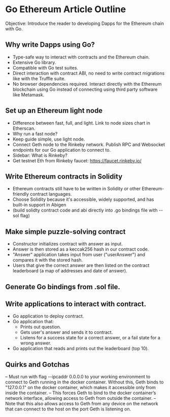 # Go Ethereum Article Outline

Objective: Introduce the reader to developing Dapps for the Ethereum chain with Go.

## Why write Dapps using Go?

- Type-safe way to interact with contracts and the Ethereum chain.
- Extensive Go library.
- Compatible with Go test suites.
- Direct interaction with contract ABI, no need to write contract migrations like with the Truffle suite.
- No browser dependencies required. Interact directly with the Ethereum blockchain using Go instead of connecting using third party software like Metamask.

## Set up an Ethereum light node

- Difference between fast, full, and light. Link to node sizes chart in Etherscan.
- Why run a fast node?
- Keep guide simple, use light node.
- Connect Geth node to the Rinkeby network. Publish RPC and Websocket endpoints for our Go application to connect to.
- Sidebar: What is Rinkeby?
- Get testnet Eth from Rinkeby faucet: <https://faucet.rinkeby.io/>

## Write Ethereum contracts in Solidity

- Ethereum contracts still have to be written in Solidity or other Ethereum-friendly contract languages.
- Choose Solidity because it's accessible, widely supported, and has built-in support in Abigen
- (build solidty contract code and abi directly into .go bindings file with --sol flag)

## Make simple puzzle-solving contract

- Constructor initializes contract with answer as input.
- Answer is then stored as a keccak256 hash in our contract code.
- "Answer" application takes input from user ("userAnswer") and compares it with the stored hash.
- Users that give the correct answer are then listed on the contract leaderboard (a map of addresses and date of answer).

## Generate Go bindings from .sol file.

## Write applications to interact with contract.

- Go application to deploy contract.
- Go application that:
  - Prints out question.
  - Gets user's answer and sends it to contract.
  - Listens for a success state for a correct answer, or a fail state for a wrong answer.
- Go application that reads and prints out the leaderboard (top 10).

## Quirks and Gotchas

–	Must run with flag --ipcaddr 0.0.0.0 to your working environment to connect to Geth running in the docker container. Without this, Geth binds to "127.0.0.1" on the docker container, which makes it accessible only from inside the container.
–	This forces Geth to bind to the docker container’s network interface, allowing access to Geth from outside the container.
–	Note that this also allows access to Geth from any device on the network that can connect to the host on the port Geth is listening on.
